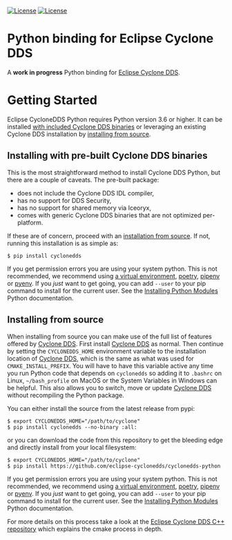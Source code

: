 [![License](https://img.shields.io/badge/License-EPL%202.0-blue)](https://choosealicense.com/licenses/epl-2.0/)
[![License](https://img.shields.io/badge/License-EDL%201.0-blue)](https://choosealicense.com/licenses/edl-1.0/)

# Python binding for Eclipse Cyclone DDS

A **work in progress** Python binding for [Eclipse Cyclone DDS][1].

# Getting Started

Eclipse CycloneDDS Python requires Python version 3.6 or higher. It can be installed [with included Cyclone DDS binaries](#installing-with-pre-built-binaries) or leveraging an existing Cyclone DDS installation by [installing from source](#installing-from-source).

## Installing with pre-built Cyclone DDS binaries

This is the most straightforward method to install Cyclone DDS Python, but there are a couple of caveats. The pre-built package:
 * does not include the Cyclone DDS IDL compiler,
 * has no support for DDS Security,
 * has no support for shared memory via Iceoryx,
 * comes with generic Cyclone DDS binaries that are not optimized per-platform.

If these are of concern, proceed with an [installation from source](#installing-from-source). If not, running this installation is as simple as:

    $ pip install cyclonedds


If you get permission errors you are using your system python. This is not recommended, we recommend using [a virtual environment][2], [poetry][3], [pipenv][4] or [pyenv][5]. If you _just_ want to get going, you can add `--user` to your pip command to install for the current user. See the [Installing Python Modules][6] Python documentation.

## Installing from source

When installing from source you can make use of the full list of features offered by [Cyclone DDS][1]. First install [Cyclone DDS][1] as normal. Then continue by setting the `CYCLONEDDS_HOME` environment variable to the installation location of [Cyclone DDS][1], which is the same as what was used for `CMAKE_INSTALL_PREFIX`. You will have to have this variable active any time you run Python code that depends on `cyclonedds` so adding it to `.bashrc` on Linux, `~/bash_profile` on MacOS or the System Variables in Windows can be helpful. This also allows you to switch, move or update [Cyclone DDS][1] without recompiling the Python package.

You can either install the source from the latest release from pypi:

    $ export CYCLONEDDS_HOME="/path/to/cyclone"
    $ pip install cyclonedds --no-binary :all:

or you can download the code from this repository to get the bleeding edge and directly install from your local filesystem:

    $ export CYCLONEDDS_HOME="/path/to/cyclone"
    $ pip install https://github.com/eclipse-cyclonedds/cyclonedds-python

If you get permission errors you are using your system python. This is not recommended, we recommend using [a virtual environment][2], [poetry][3], [pipenv][4] or [pyenv][5]. If you _just_ want to get going, you can add `--user` to your pip command to install for the current user. See the [Installing Python Modules][6] Python documentation.

[1]: https://github.com/eclipse-cyclonedds/cyclonedds/
[2]: https://docs.python.org/3/tutorial/venv.html
[3]: https://python-poetry.org/
[4]: https://pipenv.pypa.io/en/latest/
[5]: https://github.com/pyenv/pyenv
[6]: https://docs.python.org/3/installing/index.html


For more details on this process take a look at the [Eclipse Cyclone DDS C++ repository][7] which explains the cmake process in depth.

[7]: https://github.com/eclipse-cyclonedds/cyclonedds-cxx/
